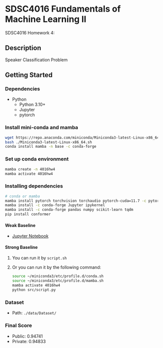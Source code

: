 # SDSC4016 Fundamentals of Machine Learning II

SDSC4016 Homework 4:

## Description

Speaker Classification Problem

## Getting Started

### Dependencies

- Python
  - Python 3.10+
  - Jupyter
  - pytorch

### Install mini-conda and mamba

```bash
wget https://repo.anaconda.com/miniconda/Miniconda3-latest-Linux-x86_64.sh
bash ./Miniconda3-latest-Linux-x86_64.sh
conda install mamba -n base -c conda-forge
```

### Set up conda environment

```bash
mamba create -n 4016hw4
mamba activate 4016hw4
```

### Installing dependencies

```bash
# conda or mamba
mamba install pytorch torchvision torchaudio pytorch-cuda=11.7 -c pytorch -c nvidia
mamba install -c conda-forge Jupyter ipykernel
mamba install -c conda-forge pandas numpy scikit-learn tqdm
pip install conformer
```

#### Weak Baseline

- [Jupyter Notebook](https://github.com/CityU-SDSC4016-2022/SDSC4016-hw4/blob/notebook/src/Exam%20baseline.ipynb)

#### Strong Baseline

1. You can run it by ```script.sh```

2. Or you can run it by the following command:

    ```bash
    source ~/miniconda3/etc/profile.d/conda.sh
    source ~/miniconda3/etc/profile.d/mamba.sh
    mamba activate 4016hw4
    python src/script.py
    ```

### Dataset

- Path: ```./data/Dataset/```

### Final Score

- Public: 0.94741
- Private: 0.94833
